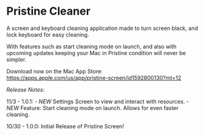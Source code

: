 # Pristine Cleaner

A screen and keyboard cleaning application made to turn screen black,
and lock keyboard for easy cleaning.

With features such as start cleaning mode on launch, and also with upcoming updates
keeping your Mac in Pristine condition will never be simpler.

Download now on the Mac App Store: https://apps.apple.com/us/app/pristine-screen/id1592800130?mt=12

*Release Notes:*

11/3 - 1.0.1: - *NEW* Settings Screen to view and interact with resources.
              - *NEW* Feature: Start cleaning mode on launch. Allows for even faster cleaning.

10/30 - 1.0.0: Initial Release of Pristine Screen!

